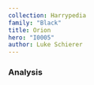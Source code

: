```yaml
---
collection: Harrypedia
family: "Black"
title: Orion
hero: "I0005"
author: Luke Schierer
---
```



### Analysis

